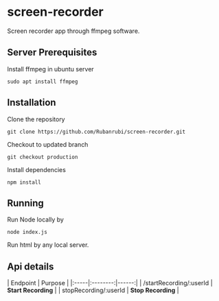 # screen-recorder

  Screen recorder app through ffmpeg software.

## Server Prerequisites

  Install ffmpeg in ubuntu server

  `sudo apt install ffmpeg`

## Installation

   Clone the repository

   `git clone https://github.com/Rubanrubi/screen-recorder.git`

   Checkout to updated branch

   `git checkout production`

   Install dependencies

   `npm install`

## Running

  Run Node locally by

  `node index.js`

  Run html by any local server.

## Api details

  | Endpoint |  Purpose |
  |:-----|:--------:|------:|
  | /startRecording/:userId   | **Start Recording** |
  | stopRecording/:userId   |  **Stop Recording**  |


